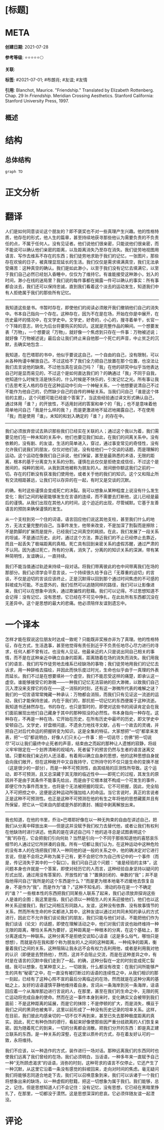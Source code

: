 # [标题]

# META

**创建日期**: 2021-07-28

**参考等级**: ⭐⭐⭐⭐⭐🌕

**关联**: 

**标签**: #2021-07-01; #布朗肖; #友谊; #友情

**引用**: Blanchot, Maurice. "Friendship." Translated by Elizabeth Rottenberg. Chap. 29 In *Friendship*. Meridian Crossing Aesthetics. Stanford California: Stanford University Press, 1997.

## 概述


# 结构

## 总体结构

```mermaid
graph TD

```

# 正文分析

# 翻译

人们是如何同意谈论这个朋友的？即不褒奖也不对一些真理产生兴趣。他的性格特质，他存在的形式，他人生的篇章，甚至持续地获寻那些他认为需要负责的不负责任的点，不属于任何人。没有见证者。他们说他们很亲密，只能说他们很亲密，而不能说可以确认他们亲密的距离，以及距离消失乃至存在消失。我们徒劳地视图用语言、写作去维系不存在的东西；我们徒劳地求助于我们的记忆，一张图片，那些存在欢愉的日子，被真理显现延长的生活。我们仅仅是需求填满真空，我们无法承受痛苦：这种真空的确认。我们是如此渺小，以至于我们没有记忆去填满它，以至于我们自己必然已经划入昏睡中，仅仅为了维持它。有谁能接受这种渺小，划入的时间，渺小在线的迷局里？我们说的每件事都在揭露一件可以确认的事实：所有事都会淡去，我们还可以保持忠诚，直到我们看着这个淡去的运动发生，知道我们中有人拒绝属于我们的那些所有记忆。

---

我知道这些是书。书暂时存在，即使他们的阅读必须敞开我们撤销他们自己的消失中。书本自己指向一个存在。这种存在，因为不在是在场，开始在你是中展开，在历史最坏的情况中，在文学史中。文学史，好奇的，小心的，搜寻着单干，长官一个下降的意志，转化为后台将要购买的知识。这就是完整作品的瞬间。一个想要发表「万物」，一个想要说「万物」，就好像一个焦虑到只存在一件事：万物被述说；就好像「万物被述说」最后会让我们终止来自他那一个死亡的声音，中止贫乏的沉默，去确实地包含...

我知道，在巴塔耶的书中，他似乎要说这自己，一个自由的自己，没有限制，可以从各种拘谨中解放自己。不过这给不了我们全力把自己放置在那个位置，也没法让我们去言说他的缺席。不过他当真在说自己吗？「我」在他的研究中似乎当他表达自己时是显而易见的，不过这个是如何直达我们的？的确通过「我」不同于自我，他知道什么时候生活是快乐的，什么时候是不快乐的，引发记忆之光。所有事让我们去思考无人格的存在在这种运动中引向一个神秘关系，一个他想要说清自己不过不能作为他自己的，仍然缺少自己的自传的神秘关系。当我们问自己「谁是这个体验的主题」，这个问题可能已经是个答案了，当这些经验通过译文形式确认自己，通过体用「谁？」的开放性，不适用封闭的答案和单个的「我」；也不是意味着他简单地问自己「我是什么样的我？」而是更激进地不延迟地揭露自己，不在使用「我」而是使用「谁」，未知的和划入确定的「谁？」的存在中。

---

我们必须放弃尝试去熟识那些我们已经实在关联的人；通过这个我以为着，我们需要见他们在一种未知的关系中，他们也要见我们如此，在我们的间离关系中。没有依赖的，没有剧、的友谊，生活的简单进入，穿过，通过事变常见的奇怪性，没有允许我们说我们的朋友，仅仅对他们说，没有给他们一个交谈的话题，而是理解的运动。这个运动在像我们自己诉说，他们保留，甚至是最熟悉的术语，无限的距离，根本的基于分离变为关系的分割。谨慎在此仅仅是拒绝变成信任，不过这个是居间的，纯粹的居间，从我到其他被称为朋友的人。居间册你额这我们之前的一切。存在的打断没有获准我们使用他，或者关于他的我们的知识。这个又和阻止所有交流相距甚远，让我们可以存异的在一起，有时又是交谈的沉默。

的确，有时这些谨慎会变成死亡的决裂。我可以想象从某种程度上说没有什么发生变化：我们之间的秘密能够发生在言语的连续，而不需要去打断他，这儿已经是最后的谨慎。从我们出现在其他人的时间，这个迫近的出现，尽管缄默。它基于友善语言的预防来确保谨慎的发生。

从一个支柱到另一个住的词语，语言回应他们说这其他支柱，甚至我们什么的地方，无法丈量完整的自己。当事件发生，他带来改变，不是加深了割裂而是擦除；不是韵脚的扩展而是提升，已经我们之间真空的耗损。在此，我们发展了一段关系的坦诚，不是通过历史。此时，通过这个方法，靠近我们的不止已经停止去靠近，而且一起丢失了极端距离的真相。死亡具有回到亲密关系的虚假苏醒，通过严肃的不认同。因为通过死亡，所有的分离，消失了。分离的的知识关系的深渊，带有某种简明性，友谊确认，一直持续。

我们不能当值通过轨迹来持续一段对话。将我们带离彼此的也中间带离我们在场的那部分。我们必须学会平息言谈，一个持续很久给予自己「无尊重的迫切」的言谈，不仅是迫切的言谈应该终止，正是沉默得以回到那个通过时间焦虑的不可感的斜坡成为可能。不出意外的，我们任然可以追随同样的路径，我们可以让影像进来，我们可以在想象中消失，通过欺骗性的慰藉。我们可以记得。不过思想知道不会记得：没有记忆，没有思想，它已经在不可见中挣扎，在此处所有东西都沉没在无差异中。这个是思想的最大的悲痛。他必须陪伴友谊到遗忘中。

# 一个译本

怎样才能在叙说这位朋友时达成一致呢？只能既非奖掖亦非为了真理。他的性格特征，存在方式，生活逸事，甚至他觉得有责任到近乎不负责任地尽心尽力进行的寻求，任何人都不曾有过。也没有人见证。他最亲近的人只是说出同自己相关的事情，而不是在这种亲近中确立自身的距离，距离随着在场的消失而消失。我们用我们的语言、我们的写作徒劳地去维系已经缺场的事物；我们徒劳地用我们的记忆去诉求，用一种辞格去描绘，并因此而快乐度过时光，生命也似乎由于一真理的外表而延长。我们不过是在想要填补一个虚空，我们不能忍受这样的痛楚，即承认这一虚空。谁能够接受它的渺微——一种我们记忆无法容纳的巨大渺微，以致我们自己沉入湮没来支撑它的存在——这一消殒的时刻，还有这一渺微所代表的难解之谜？我们的一切言语常常掩藏一种承认：万物都会消殒，而我们只有见证这一流逝的运动，我们才能保持忠诚，内在于我们的，那抗拒一切记忆的东西便属于这种流逝。 我知道书还赫然存在。书的存在，也只是暂时的，即使对这些书的阅读肯定会在我们面前展现出他们自己藏身于其中的那种殒没的必然性。书本身指向一种存在。这种存在，不再是一种在场，它开始在历史，在所有历史中最坏的历史，即文学史中安顿自己。文学史，好盘根问底，不遗余力地找寻文献，占有一个故去的灵魂，并把自己对后代命运的把握转变为知识。这是全集的特征。大家想把“一切”都拿来发表，把“一切”都说明白，好像人们只关心一件事：把一切说尽；仿佛“把一切说尽”可以让我们最终中止死者的声音，结束由之而起的那种让人遗憾的寂静，将歧义牢牢限定在一个划界清晰的视域内，死者留下的预言仍然与生者的语言迷离交错。只要和我们亲近的人还活着，有着用以确立自身的思想，他的这种思想自身就会向我们敞开，但在这种敞开中又自我持守，它所持守的不仅只是生命的变换不居（这是很少的一部分），而是一种不可预测性，由其结局的叵测性所导致。这个运动，即不可预测，且又总深藏于其无限的临近性中——即死亡的过程，其发生的原因并不是由于其条件不能事先给出，而是由于它根本就不构成一个可发生的事件，即便它作为事件而发生，也将是个无法被把握的现实。它不可把握，因此，完全陷入不可把控之中，这便是这种运动所强加给人的命运。当它言说时，真正的言说者正是这种不可预测性。也正是这种不可预测在他的有生之年将他的思想藏匿并且有所保留，把它从一切来自内部或是外部的裹封、捕捉中剥离解放出来。

---

我也知道，在他的书里，乔治•巴塔耶好像在以一种无拘束的自由在讲述自己，把我们从分离中释放出来——但是这并没赋予我们权力去替代他，或者让我们有权利在他缺场时进行讲述。他真的是在讲述自己吗？他的追寻总是试图表明这个 “我”的存在，它会把我们引向何处？当然是引向一个不同于那些知道他的喜怒哀乐细节的人通过记忆所拼凑的自我。所有一切都让我们认为，在这种运动中这种危险的没有本人的在场把我们带入一种同他的谜一般的关系之中，他的确决定对它进行言说，但是不会将之声称为属于己有，更不会把它作为自己传记中的一个事件（而是，传记消失于其中的一个裂口）。我们问自己这个问题： “谁是经验的主体”，这问题本身也许就是一个答案，即使对经历它的人而言，这种经验自身坚持以疑问的形式出现，通过用没有答案的、开放性的“谁？”置换封闭的、单数的“我”；并不是指他得问自己“我所是的这个东西是什么？”而是更为根本地毫不迟缓地去恢复自身，不是作为“我”，而是作为“谁？，”这种不知名的、滑动的存在是一个不确定的“谁？” 一些根本性的东西把我们同某些人联系了起来，我们必须放弃探询这些人是谁的企图；我这里是指，我们必须以一种陌生人的关系迎接他们，他们也以这种关系迎接我们，我们之间相互形同路人。友谊，这种没有依靠、没有故事情节的关系，然而所有生命的朴实都进入其中，这种友谊以通过对共同未知的承认的方式进行，因此它不允许我们谈论我们的朋友，我们只能与他们对话，不能把他们作为我们谈话（论文）的话题，即使在理解活动之中，他们对我们言说也始终维持一种无限的距离，哪怕关系再为要好，这种距离是一种根本的分离，在这个基础上，那分离遂成为一种联系。这种分离不是拒绝交谈知心话语（这是多么俗气，哪怕只是想想），而就是存在我和那个称为朋友的人之间的这种距离，一种纯净的距离，衡量着我们之间的关系，这种阻隔让我永远不会有权力去利用他，或者是利用我对他的认识（即便是去赞扬他），然而，这并不会阻止交流，而是在这种差异之中，有时是在语言的沉默中我们走到了一起。的确，这种分裂在一定的时刻变成死亡裂缝。我可以想象，在某种意义上，一切故我，什么都没有改变：在我们间所能够产生的共有“秘密”之中，在一直没有被打断过的话语的连续性之中，从我们相识的那一刻起，已经有了这种心照不宣的最后分离临近的在场，然而就是在这种分离的基础之上，友好的话语谨慎平静地维持着自身。言词从一条海岸到另一条海岸，话语回应着一个从海岸那边进行言说的人，在那里，甚至在我们的生命之中，无限的死亡运动将完成自身的使命。然而在这一事件本身到来时，变化确实又会被带到我们面前：不是这种距离的延展，而是它的抹除；不是停顿的扩大，而是消失，横亘于我们之间的黑洞也被夷平，这里以前形成了一种没有历史记录的坦率关系。这样，在目前，我们彼此均感亲切的一切不仅不再到来，甚至已失去那种极度距离的真实。因此，死亡有种伪饰的德行，看起来好像使那些因严重分歧疏离的人们恢复亲密。因为随着死亡的到来，一切的分离都会消散。把我们分开的东西：即是真正建立联系的东西，是一种关系的深壑，在这里以质朴的方式，存在着友好认可的一致，永将维持。

我们不应该，以一种造作的方式，装作进行一场对话。那种远离我们的东西同时也使我们远离了我们曾经的在场，我们必须明白，当话语，一种多年来一直赋予自己一种“无所顾虑渴求”的话语，消弥的时刻，这种苛求的语言不仅停止，它还产生了一种沉默，从这里它沿着一条没有感觉的斜坡回来，走向对时间的焦虑。毫无疑问我们将能够志同道合地走下去，我们可以召唤意象到来，我们可以诉诸于一个我们将想象出来的缺场，以一种虚假的慰籍，把这一切想象为属于我们。我们能够，总之，记住。但是思想知道人们不会记住：没有记忆，没有思想，它已经在黑暗里挣扎了，在那里，一切都没于漠然。这是思想深深的悲哀。它必须伴随友谊一起湮没。

# 评论

